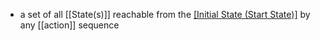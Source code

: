 - a set of all [[State(s)]] reachable from the [[Initial State (Start State)]](s) by any [[action]] sequence